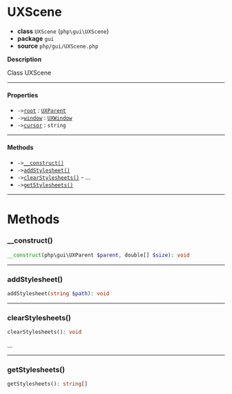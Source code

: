 # UXScene

- **class** `UXScene` (`php\gui\UXScene`)
- **package** `gui`
- **source** `php/gui/UXScene.php`

**Description**

Class UXScene

---

#### Properties

- `->`[`root`](#prop-root) : [`UXParent`](https://github.com/VenityStudio/android/tree/master/jphp-android-ext/api-docs/classes/php/gui/UXParent.md)
- `->`[`window`](#prop-window) : [`UXWindow`](https://github.com/VenityStudio/android/tree/master/jphp-android-ext/api-docs/classes/php/gui/UXWindow.md)
- `->`[`cursor`](#prop-cursor) : `string`

---

#### Methods

- `->`[`__construct()`](#method-__construct)
- `->`[`addStylesheet()`](#method-addstylesheet)
- `->`[`clearStylesheets()`](#method-clearstylesheets) - _..._
- `->`[`getStylesheets()`](#method-getstylesheets)

---
# Methods

<a name="method-__construct"></a>

### __construct()
```php
__construct(php\gui\UXParent $parent, double[] $size): void
```

---

<a name="method-addstylesheet"></a>

### addStylesheet()
```php
addStylesheet(string $path): void
```

---

<a name="method-clearstylesheets"></a>

### clearStylesheets()
```php
clearStylesheets(): void
```
...

---

<a name="method-getstylesheets"></a>

### getStylesheets()
```php
getStylesheets(): string[]
```
